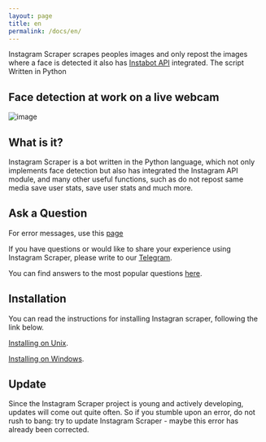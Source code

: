 ```yaml
---
layout: page
title: en
permalink: /docs/en/
---
```


Instagram Scraper scrapes peoples images and only repost the images where a face is detected it also has [Instabot API](https://github.com/instagrambot/instabot) integrated. The script Written in Python 

## Face detection at work on a live webcam 

![image](https://res.cloudinary.com/practicaldev/image/fetch/s--qdvR8Vl8--/c_limit%2Cf_auto%2Cfl_progressive%2Cq_66%2Cw_880/https://cloud.githubusercontent.com/assets/896692/24430398/36f0e3f0-13cb-11e7-8258-4d0c9ce1e419.gif)

## What is it?
Instagram Scraper is a bot written in the Python language, which not only implements face detection but also has integrated the Instagram API module, and many other useful functions, such as do not repost same media save user stats, save user stats and much more.

## Ask a Question 

For error messages, use this [page](https://github.com/instagrambot/Instagram-scraper-with-autopost/issues) 


If you have questions or would like to share your experience using Instagram Scraper, please write to our [Telegram](https://t.me/instabotproject).

You can find answers to the most popular questions [here](https://github.com/instagrambot/Instagram-scraper-with-autopost).

## Installation
You can read the instructions for installing Instagran scraper, following the link below.

[Installing on Unix](./Installation_on_Unix).

[Installing on Windows](./Installation_on_Windows).


## Update
Since the Instagram Scraper project is young and actively developing, updates will come out quite often. So if you stumble upon an error, do not rush to bang: try to update Instagram Scraper - maybe this error has already been corrected.
